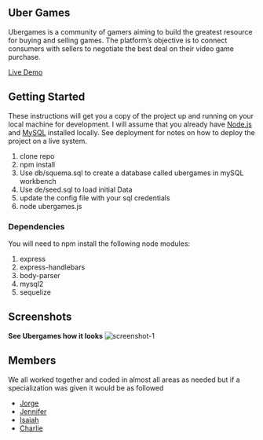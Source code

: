 ## Uber Games
Ubergames is a community of gamers aiming to build the greatest resource for buying and selling games. The platform’s objective is to connect consumers with sellers to negotiate the best deal on their video game purchase.

[Live Demo](https://ubergames.herokuapp.com/)

## Getting Started

These instructions will get you a copy of the project up and running on your local machine for development. I will assume that you already have [Node.js](https://nodejs.org/en/) and [MySQL](https://www.mysql.com/) installed locally. See deployment for notes on how to deploy the project on a live system.

1. clone repo
2. npm install
3. Use db/squema.sql to create a database called ubergames in mySQL workbench
4. Use de/seed.sql to load initial Data
4. update the config file with your sql credentials
5. node ubergames.js

### Dependencies
You will need to npm install the following node modules:

1.  express
2.  express-handlebars
4.  body-parser
5.  mysql2
6.  sequelize

## Screenshots
**See Ubergames how it looks**
![screenshot-1](./public/ubergames_ss.png)


## Members
 We all worked together and coded in almost all areas as needed but if a specialization was given it would be as followed
- [Jorge](https://github.com/ColinJohnson747) 
- [Jennifer](https://github.com/jvernot) 
- [Isaiah](https://github.com/Elliotmrgn) 
- [Charlie](https://github.com/samuelguevara98) 